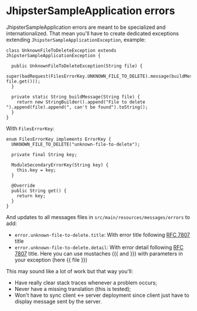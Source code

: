 # JhipsterSampleApplication errors

JhipsterSampleApplication errors are meant to be specialized and internationalized. That mean you'll have to create dedicated exceptions extending `JhipsterSampleApplicationException`, example:

```
class UnknownFileToDeleteException extends JhipsterSampleApplicationException {

  public UnknownFileToDeleteException(String file) {
    super(badRequest(FilesErrorKey.UNKNOWN_FILE_TO_DELETE).message(buildMessage(file)).addParameter("file", file.get()));
  }

  private static String buildMessage(String file) {
    return new StringBuilder().append("File to delete ").append(file).append(", can't be found").toString();
  }
}

```

With `FilesErrorKey`: 

```
enum FilesErrorKey implements ErrorKey {
  UNKNOWN_FILE_TO_DELETE("unknown-file-to-delete");

  private final String key;

  ModuleSecondaryErrorKey(String key) {
    this.key = key;
  }

  @Override
  public String get() {
    return key;
  }
}
```

And updates to all messages files in `src/main/resources/messages/errors` to add:

* `error.unknown-file-to-delete.title`: With error title following [RFC 7807](https://www.rfc-editor.org/rfc/rfc7807) title
* `error.unknown-file-to-delete.detail`: With error detail following [RFC 7807](https://www.rfc-editor.org/rfc/rfc7807) title. Here you can use mustaches ({{ and }}) with parameters in your exception (here {{ file }})

This may sound like a lot of work but that way you'll:

* Have really clear stack traces whenever a problem occurs;
* Never have a missing translation (this is tested);
* Won't have to sync client <-> server deployment since client just have to display message sent by the server.
